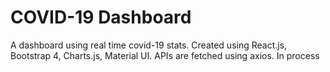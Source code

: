 # COVID-19 Dashboard
A dashboard using real time covid-19 stats. Created using React.js, Bootstrap 4, Charts.js, Material UI. APIs are fetched using axios. In process
